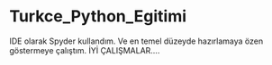 # Turkce_Python_Egitimi 
IDE olarak Spyder kullandım. Ve en temel düzeyde hazırlamaya özen göstermeye çalıştım.
İYİ ÇALIŞMALAR....
